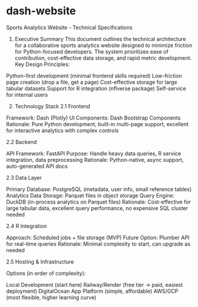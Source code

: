# dash-website

Sports Analytics Website - Technical Specifications
1. Executive Summary
This document outlines the technical architecture for a collaborative sports analytics website designed to minimize friction for Python-focused developers. The system prioritizes ease of contribution, cost-effective data storage, and rapid metric development.
Key Design Principles:

Python-first development (minimal frontend skills required)
Low-friction page creation (drop a file, get a page)
Cost-effective storage for large tabular datasets
Support for R integration (nflverse package)
Self-service for internal users


2. Technology Stack
2.1 Frontend

Framework: Dash (Plotly)
UI Components: Dash Bootstrap Components
Rationale: Pure Python development, built-in multi-page support, excellent for interactive analytics with complex controls

2.2 Backend

API Framework: FastAPI
Purpose: Handle heavy data queries, R service integration, data preprocessing
Rationale: Python-native, async support, auto-generated API docs

2.3 Data Layer

Primary Database: PostgreSQL (metadata, user info, small reference tables)
Analytics Data Storage: Parquet files in object storage
Query Engine: DuckDB (in-process analytics on Parquet files)
Rationale: Cost-effective for large tabular data, excellent query performance, no expensive SQL cluster needed

2.4 R Integration

Approach: Scheduled jobs + file storage (MVP)
Future Option: Plumber API for real-time queries
Rationale: Minimal complexity to start, can upgrade as needed

2.5 Hosting & Infrastructure

Options (in order of complexity):

Local Development (start here)
Railway/Render (free tier → paid, easiest deployment)
DigitalOcean App Platform (simple, affordable)
AWS/GCP (most flexible, higher learning curve)